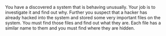 You have a discovered a system that is behaving unusually. Your job is to investigate it and find out why.
Further you suspect that a hacker has already hacked into the system and stored some very important
files on the system. You must find those files and find out what they are. Each file has a similar name to
them and you must find where they are hidden.

